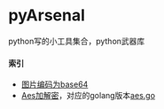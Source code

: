 # pyArsenal
python写的小工具集合，python武器库

#### 索引
- [图片编码为base64](./gen_base64_image.py)
- [Aes加解密](./aes.py)，对应的golang版本[aes.go](https://github.com/miaoyc666/goArsenal/blob/master/aes/aes.go)
